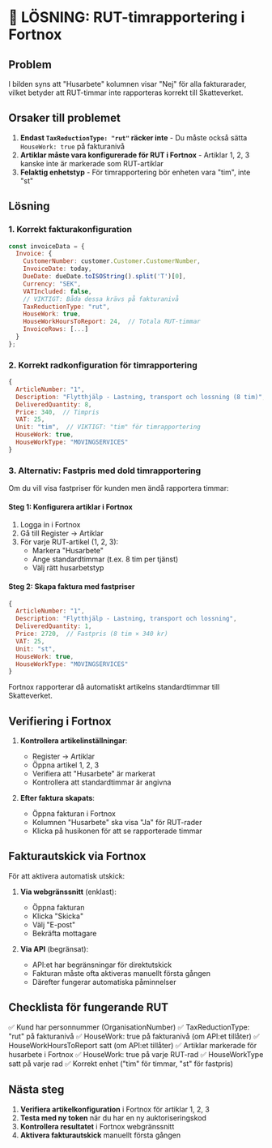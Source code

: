 # 🔧 LÖSNING: RUT-timrapportering i Fortnox

## Problem
I bilden syns att "Husarbete" kolumnen visar "Nej" för alla fakturarader, vilket betyder att RUT-timmar inte rapporteras korrekt till Skatteverket.

## Orsaker till problemet

1. **Endast `TaxReductionType: "rut"` räcker inte** - Du måste också sätta `HouseWork: true` på fakturanivå
2. **Artiklar måste vara konfigurerade för RUT i Fortnox** - Artiklar 1, 2, 3 kanske inte är markerade som RUT-artiklar
3. **Felaktig enhetstyp** - För timrapportering bör enheten vara "tim", inte "st"

## Lösning

### 1. Korrekt fakturakonfiguration
```javascript
const invoiceData = {
  Invoice: {
    CustomerNumber: customer.Customer.CustomerNumber,
    InvoiceDate: today,
    DueDate: dueDate.toISOString().split('T')[0],
    Currency: "SEK",
    VATIncluded: false,
    // VIKTIGT: Båda dessa krävs på fakturanivå
    TaxReductionType: "rut",
    HouseWork: true,
    HouseWorkHoursToReport: 24,  // Totala RUT-timmar
    InvoiceRows: [...]
  }
};
```

### 2. Korrekt radkonfiguration för timrapportering
```javascript
{
  ArticleNumber: "1",
  Description: "Flytthjälp - Lastning, transport och lossning (8 tim)",
  DeliveredQuantity: 8,
  Price: 340,  // Timpris
  VAT: 25,
  Unit: "tim",  // VIKTIGT: "tim" för timrapportering
  HouseWork: true,
  HouseWorkType: "MOVINGSERVICES"
}
```

### 3. Alternativ: Fastpris med dold timrapportering

Om du vill visa fastpriser för kunden men ändå rapportera timmar:

#### Steg 1: Konfigurera artiklar i Fortnox
1. Logga in i Fortnox
2. Gå till Register → Artiklar
3. För varje RUT-artikel (1, 2, 3):
   - Markera "Husarbete"
   - Ange standardtimmar (t.ex. 8 tim per tjänst)
   - Välj rätt husarbetstyp

#### Steg 2: Skapa faktura med fastpriser
```javascript
{
  ArticleNumber: "1",
  Description: "Flytthjälp - Lastning, transport och lossning",
  DeliveredQuantity: 1,
  Price: 2720,  // Fastpris (8 tim × 340 kr)
  VAT: 25,
  Unit: "st",
  HouseWork: true,
  HouseWorkType: "MOVINGSERVICES"
}
```

Fortnox rapporterar då automatiskt artikelns standardtimmar till Skatteverket.

## Verifiering i Fortnox

1. **Kontrollera artikelinställningar**:
   - Register → Artiklar
   - Öppna artikel 1, 2, 3
   - Verifiera att "Husarbete" är markerat
   - Kontrollera att standardtimmar är angivna

2. **Efter faktura skapats**:
   - Öppna fakturan i Fortnox
   - Kolumnen "Husarbete" ska visa "Ja" för RUT-rader
   - Klicka på husikonen för att se rapporterade timmar

## Fakturautskick via Fortnox

För att aktivera automatisk utskick:

1. **Via webgränssnitt** (enklast):
   - Öppna fakturan
   - Klicka "Skicka"
   - Välj "E-post"
   - Bekräfta mottagare

2. **Via API** (begränsat):
   - API:et har begränsningar för direktutskick
   - Fakturan måste ofta aktiveras manuellt första gången
   - Därefter fungerar automatiska påminnelser

## Checklista för fungerande RUT

✅ Kund har personnummer (OrganisationNumber)
✅ TaxReductionType: "rut" på fakturanivå
✅ HouseWork: true på fakturanivå (om API:et tillåter)
✅ HouseWorkHoursToReport satt (om API:et tillåter)
✅ Artiklar markerade för husarbete i Fortnox
✅ HouseWork: true på varje RUT-rad
✅ HouseWorkType satt på varje rad
✅ Korrekt enhet ("tim" för timmar, "st" för fastpris)

## Nästa steg

1. **Verifiera artikelkonfiguration** i Fortnox för artiklar 1, 2, 3
2. **Testa med ny token** när du har en ny auktoriseringskod
3. **Kontrollera resultatet** i Fortnox webgränssnitt
4. **Aktivera fakturautskick** manuellt första gången